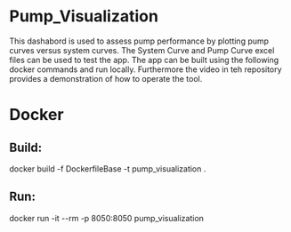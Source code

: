 # Pump_Visualization
This dashabord is used to assess pump performance by plotting pump curves versus system curves. The System Curve and Pump Curve excel files can be used to test the app. The app can be built using the following docker commands and run locally. Furthermore the video in teh repository provides a demonstration of how to operate the tool.


# Docker
## Build:
docker build -f DockerfileBase -t pump_visualization .

## Run:
docker run -it --rm -p 8050:8050 pump_visualization
